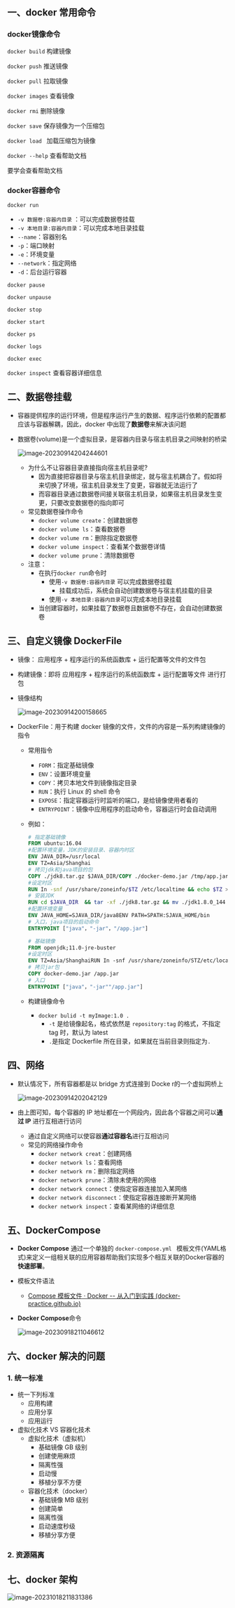 ## 一、docker 常用命令

### docker镜像命令

`docker build`   构建镜像

`docker push`  推送镜像

`docker pull`    拉取镜像

`docker images` 查看镜像

`docker rmi`  删除镜像

`docker save`  保存镜像为一个压缩包

`docker load ` 加载压缩包为镜像

`docker --help` 查看帮助文档

要学会查看帮助文档

### docker容器命令

`docker run`

- `-v 数据卷:容器内目录` ：可以完成数据卷挂载
- `-v 本地目录:容器内目录`：可以完成本地目录挂载
- `--name`：容器别名
- `-p`：端口映射
- `-e`：环境变量
- `--network`：指定网络
- `-d`：后台运行容器

`docker pause`

`docker unpause`

`docker stop`

`docker start`

`docker ps`

`docker logs`

`docker exec`

`docker inspect` 查看容器详细信息

## 二、数据卷挂载

- 容器提供程序的运行环境，但是程序运行产生的数据、程序运行依赖的配置都应该与容器解耦，因此，docker 中出现了**数据卷**来解决该问题

- 数据卷(volume)是一个虚拟目录，是容器内目录与宿主机目录之间映射的桥梁

  ![image-20230914204244601](.\image\image-20230914204244601.png)

  - 为什么不让容器目录直接指向宿主机目录呢?
    - 因为直接把容器目录与宿主机目录绑定，就与宿主机耦合了。假如将来切换了环境，宿主机目录发生了变更，容器就无法运行了
    - 而容器目录通过数据卷间接关联宿主机目录，如果宿主机目录发生变更，只要改变数据卷的指向即可
  - 常见数据卷操作命令
    - `docker volume create`：创建数据卷
    - `docker volume ls`：查看数据卷
    - `docker volume rm`：删除指定数据卷
    - `docker volume inspect`：查看某个数据卷详情
    - `docker volume prune`：清除数据卷
  - 注意：
    - 在执行`docker run`命令时
      - 使用`-v 数据卷:容器内目录` 可以完成数据卷挂载
        - 挂载成功后，系统会自动创建数据卷与宿主机挂载的目录
      - 使用`-v 本地目录:容器内目录`可以完成本地目录挂载
    - 当创建容器时，如果挂载了数据卷且数据卷不存在，会自动创建数据卷

## 三、自定义镜像 DockerFile

- 镜像： 应用程序 + 程序运行的系统函数库 + 运行配置等文件的文件包

- 构建镜像：即将 应用程序 + 程序运行的系统函数库 + 运行配置等文件 进行打包

- 镜像结构

  ![image-20230914200158665](.\image\image-20230914200158665.png)

- DockerFile：用于构建 docker 镜像的文件，文件的内容是一系列构建镜像的指令

  - 常用指令

    - `FORM`：指定基础镜像
    - `ENV`：设置环境变量
    - `COPY`：拷贝本地文件到镜像指定目录
    - `RUN`：执行 Linux 的 shell 命令
    - `EXPOSE`：指定容器运行时监听的端口，是给镜像使用者看的
    - `ENTRYPOINT`：镜像中应用程序的启动命令，容器运行时会自动调用

  - 例如：

    ```dockerfile
    # 指定基础镜像
    FROM ubuntu:16.04
    #配置环境变量，JDK的安装目录、容器内时区
    ENV JAVA_DIR=/usr/local
    ENV TZ=Asia/Shanghai
    # 拷贝jdk和java项目的包
    COPY ./jdk8.tar.gz $JAVA_DIR/COPY ./docker-demo.jar /tmp/app.jar
    #设定时区
    RUN In -snf /usr/share/zoneinfo/$TZ /etc/localtime && echo $TZ > /etc/timezone
    # 安装JDK
    RUN cd $JAVA_DIR  && tar -xf ./jdk8.tar.gz && mv ./jdk1.8.0_144 ./java8
    #配置环境变量
    ENV JAVA_HOME=SJAVA_DIR/java8ENV PATH=SPATH:SJAVA_HOME/bin
    # 入口，java项目的启动命令
    ENTRYPOINT ["java"，"-jar"，"/app.jar"]
    ```

    ```dockerfile
    # 基础镜像
    FROM openjdk;11.0-jre-buster
    #设定时区
    ENV TZ=Asia/ShanghaiRUN In -snf /usr/share/zoneinfo/STZ/etc/localtime && echo $TZ > /etc/timezone
    # 拷贝jar包
    COPY docker-demo.jar /app.jar
    # 入口
    ENTRYPOINT ["java"，"-jar""/app.jar"]
    ```

  - 构建镜像命令

    - `docker bulid -t myImage:1.0 .`
      - `-t` 是给镜像起名，格式依然是 `repository:tag` 的格式，不指定 tag 时，默认为 latest
      - `.`是指定 Dockerfile 所在目录，如果就在当前目录则指定为`.`

## 四、网络

- 默认情况下，所有容器都是以 bridge 方式连接到 Docke r的一个虚拟网桥上

  ![image-20230914202042129](.\image\image-20230914202042129.png)

- 由上图可知，每个容器的 IP 地址都在一个网段内，因此各个容器之间可以**通过 IP** 进行互相进行访问
  - 通过自定义网络可以使容器**通过容器名**进行互相访问
  - 常见的网络操作命令
    - `docker network creat`：创建网络
    - `docker network ls`：查看网络
    - `docker network rm`：删除指定网络
    - `docker network prune`：清除未使用的网络
    - `docker network connect`：使指定容器连接加入某网络
    - `docker network disconnect`：使指定容器连接断开某网络
    - `docker network inspect`：查看某网络的详细信息

## 五、DockerCompose

- **Docker Compose** 通过一个单独的 `docker-compose.yml ` 模板文件(YAML格式)来定义一组相关联的应用容器帮助我们实现多个相互关联的Docker容器的**快速部署**。

- 模板文件语法

  - [Compose 模板文件 · Docker -- 从入门到实践 (docker-practice.github.io)](https://docker-practice.github.io/zh-cn/compose/compose_file.html)

- **Docker Compose**命令

  ![image-20230918211046612](.\image\image-20230918211046612.png)

## 六、docker 解决的问题

### 1. 统一标准

- 统一下列标准
  - 应用构建
  - 应用分享
  - 应用运行
- 虚拟化技术 VS 容器化技术
  - 虚拟化技术（虚拟机）
    - 基础镜像 GB 级别
    - 创建使用麻烦
    - 隔离性强
    - 启动慢
    - 移植分享不方便
  - 容器化技术（docker）
    - 基础镜像 MB 级别
    - 创建简单
    - 隔离性强
    - 启动速度秒级
    - 移植分享方便

### 2. 资源隔离

## 七、docker 架构

![image-20231018211831386](.\image\image-20231018211831386.png)

